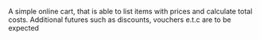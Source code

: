 A simple online cart, that is able to list items with prices and calculate total costs. Additional futures such as discounts, vouchers e.t.c are to be expected
